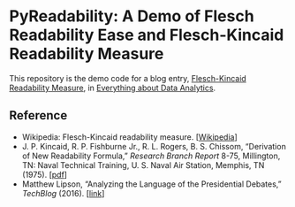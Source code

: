 # PyReadability: A Demo of Flesch Readability Ease and Flesch-Kincaid Readability Measure
This repository is the demo code for a blog entry,
[Flesch-Kincaid Readability Measure](https://datawarrior.wordpress.com/2016/03/29/flesch-kincaid-readability-measure/),
in [Everything about Data Analytics](https://datawarrior.wordpress.com/).

## Reference
* Wikipedia: Flesch-Kincaid readability measure. \[[Wikipedia](https://en.wikipedia.org/wiki/Flesch%E2%80%93Kincaid_readability_tests)\]
* J. P. Kincaid, R. P. Fishburne Jr., R. L. Rogers, B. S. Chissom, “Derivation of New Readability Formula,” *Research Branch Report* 8-75, Millington, TN: Naval Technical Training, U. S. Naval Air Station, Memphis, TN (1975).  \[[pdf](http://www.dtic.mil/dtic/tr/fulltext/u2/a006655.pdf)\]
* Matthew Lipson, “Analyzing the Language of the Presidential Debates,” *TechBlog* (2016). \[[link](http://techblog.about.com/post/140231383537/analyzing-the-language-of-the-presidential-debates)\]
